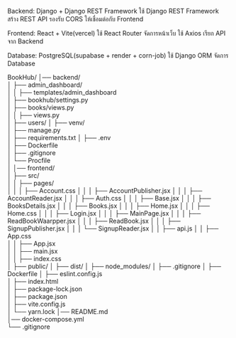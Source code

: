 Backend: Django + Django REST Framework
ใช้ Django REST Framework สร้าง REST API
รองรับ CORS ให้เชื่อมต่อกับ Frontend

Frontend: React + Vite(vercel)
ใช้ React Router จัดการหน้าเว็บ
ใช้ Axios เรียก API จาก Backend

Database: PostgreSQL(supabase + render + corn-job)
ใช้ Django ORM จัดการ Database

BookHub/
│── backend/    
│   ├── admin_dashboard/    
│   │   ├── templates/admin_dashboard    
│   ├── bookhub/settings.py       
│   ├── books/views.py   
│   │   ├── views.py      
│   ├── users/
│   ├── venv/                  
│   ├── manage.py        
│   ├── requirements.txt 
│   ├── .env             
│   ├── Dockerfile      
│   ├── .gitignore   
│   └── Procfile          
│
│── frontend/            
│   ├── src/             
│   │   ├── pages/       
│   │   │   ├── Account.css
│   │   │   ├── AccountPublisher.jsx 
│   │   │   ├── AccountReader.jsx 
│   │   │   ├── Auth.css
│   │   │   ├── Base.jsx 
│   │   │   ├── BooksDetails.jsx
│   │   │   ├── Books.jsx
│   │   │   ├── Home.jsx 
│   │   │   ├── Home.css
│   │   │   ├── Login.jsx
│   │   │   ├── MainPage.jsx 
│   │   │   ├── ReadBookWaarpper.jsx
│   │   │   ├── ReadBook.jsx 
│   │   │   ├── SignupPublisher.jsx
│   │   │   └── SignupReader.jsx 
│   │   ├── api.js 
│   │   ├── App.css      
│   │   ├── App.jsx      
│   │   ├── main.jsx     
│   │   ├── index.css    
│   ├── public/
│   ├── dist/
│   ├── node_modules/
│   ├── .gitignore
│   ├── Dockerfile
│   ├── eslint.config.js       
│   ├── index.html   
│   ├── package-lock.json     
│   ├── package.json            
│   ├── vite.config.js   
│   └── yarn.lock
│── README.md     
│── docker-compose.yml       
└── .gitignore           